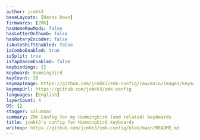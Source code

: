 ```yaml
---
author: jcmkk3
baseLayouts: [Hands Down]
firmwares: [ZMK]
hasHomeRowMods: false
hasLetterOnThumb: false
hasRotaryEncoder: false
isAutoShiftEnabled: false
isComboEnabled: true
isSplit: true
isTapDanceEnabled: false
keybindings: []
keyboard: Hummingbird
keyCount: 30
keymapImage: https://github.com/jcmkk3/zmk-config/raw/main/images/keymap.svg
keymapUrl: https://github.com/jcmkk3/zmk-config
languages: [English]
layerCount: 4
OS: []
stagger: columnar
summary: ZMK Config for my Hummingbird (and related) keyboards
title: jcmkk3's config for Hummingbird keyboards
writeup: https://github.com/jcmkk3/zmk-config/blob/main/README.md
---
```

